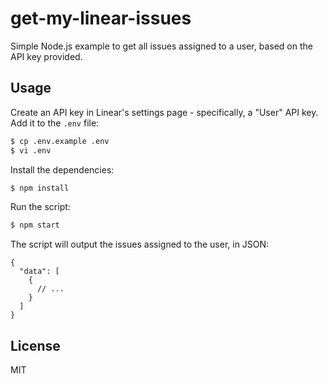 # get-my-linear-issues

Simple Node.js example to get all issues assigned to a user, based on the API key provided.

## Usage

Create an API key in Linear's settings page - specifically, a "User" API key. Add it to the `.env` file:

```bash
$ cp .env.example .env
$ vi .env
```

Install the dependencies:

```bash
$ npm install
```

Run the script:

```bash
$ npm start
```

The script will output the issues assigned to the user, in JSON:

```jsonc
{ 
  "data": [
    {
      // ...
    }
  ]
}
```

## License

MIT
